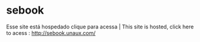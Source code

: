 # sebook

Esse site está hospedado clique para acessa |
This site is hosted, click here to acess : http://sebook.unaux.com/
